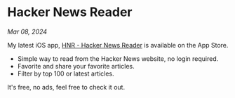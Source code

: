 # Hacker News Reader

_Mar 08, 2024_

My latest iOS app, [HNR - Hacker News Reader](https://apps.apple.com/app/hnr-hacker-news-reader/id6443591042) is available on the App Store.

- Simple way to read from the Hacker News website, no login required.
- Favorite and share your favorite articles.
- Filter by top 100 or latest articles.

It's free, no ads, feel free to check it out.
